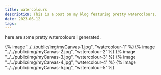 ```yaml
---
title: watercolours
description: This is a post on my blog featuring pretty watercolours.
date: 2023-06-12
tags:
---
```


here are some pretty watercolours I generated.

{% image "../../public/img/myCanvas-1.jpg", "watercolour-1" %}
{% image "../../public/img/myCanvas-2.jpg", "watercolour-2" %}
{% image "../../public/img/myCanvas-3.jpg", "watercolour-3" %}
{% image "../../public/img/myCanvas-4.jpg", "watercolour-4" %}
{% image "../../public/img/myCanvas-5.jpg", "watercolour-5" %}
